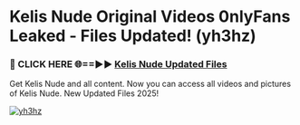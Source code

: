 # Kelis Nude Original Videos 0nlyFans Leaked - Files Updated! (yh3hz)

<h3>🔴 CLICK HERE 🌐==►► <a href="https://tinyurl.com/5h6xmrr3" rel="nofollow">Kelis Nude Updated Files</a></h3>

Get Kelis Nude and all content. Now you can access all videos and pictures of Kelis Nude. New Updated Files 2025!

[![yh3hz](https://i.imgur.com/KVD873Z.gif)](https://tinyurl.com/5h6xmrr3)
